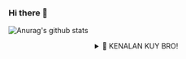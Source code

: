 ### Hi there 👋
![Anurag's github stats](https://github-readme-stats.vercel.app/api?username=ardhixsquerpants&show_icons=true&theme=radical)<br>
<div align="center">
 <details>
 <summary>🥟 KENALAN KUY BRO!</summary>

 [INSTAGRAM](https://www.instagram.com/ardhixsquerpants/)
 [WHATSAPP](https://wa.me/6288294052009)
 
</details>
</div>
<!--
**ardhixsquerpants/ArdhiXsquerpantS** is a ✨ _special_ ✨ repository because its `README.md` (this file) appears on your GitHub profile.

Here are some ideas to get you started:

- 🔭 I’m currently working on ...
- 🌱 I’m currently learning ...
- 👯 I’m looking to collaborate on ...
- 🤔 I’m looking for help with ...
- 💬 Ask me about ...
- 📫 How to reach me: ...
- 😄 Pronouns: ...
- ⚡ Fun fact: ...
-->
